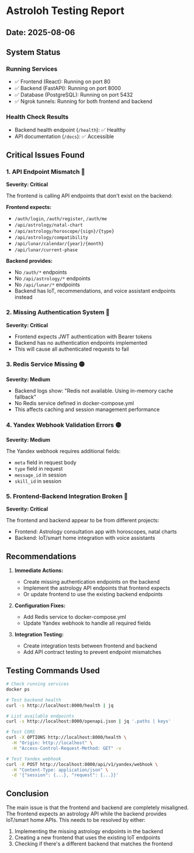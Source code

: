# Astroloh Testing Report

## Date: 2025-08-06

## System Status

### Running Services

- ✅ Frontend (React): Running on port 80
- ✅ Backend (FastAPI): Running on port 8000  
- ✅ Database (PostgreSQL): Running on port 5432
- ✅ Ngrok tunnels: Running for both frontend and backend

### Health Check Results

- Backend health endpoint (`/health`): ✅ Healthy
- API documentation (`/docs`): ✅ Accessible

## Critical Issues Found

### 1. API Endpoint Mismatch 🔴

**Severity: Critical**

The frontend is calling API endpoints that don't exist on the backend:

**Frontend expects:**

- `/auth/login`, `/auth/register`, `/auth/me`
- `/api/astrology/natal-chart`
- `/api/astrology/horoscope/{sign}/{type}`
- `/api/astrology/compatibility`
- `/api/lunar/calendar/{year}/{month}`
- `/api/lunar/current-phase`

**Backend provides:**

- No `/auth/*` endpoints
- No `/api/astrology/*` endpoints
- No `/api/lunar/*` endpoints
- Backend has IoT, recommendations, and voice assistant endpoints instead

### 2. Missing Authentication System 🔴

**Severity: Critical**

- Frontend expects JWT authentication with Bearer tokens
- Backend has no authentication endpoints implemented
- This will cause all authenticated requests to fail

### 3. Redis Service Missing 🟡

**Severity: Medium**

- Backend logs show: "Redis not available. Using in-memory cache fallback"
- No Redis service defined in docker-compose.yml
- This affects caching and session management performance

### 4. Yandex Webhook Validation Errors 🟡

**Severity: Medium**

The Yandex webhook requires additional fields:

- `meta` field in request body
- `type` field in request
- `message_id` in session
- `skill_id` in session

### 5. Frontend-Backend Integration Broken 🔴

**Severity: Critical**

The frontend and backend appear to be from different projects:

- Frontend: Astrology consultation app with horoscopes, natal charts
- Backend: IoT/smart home integration with voice assistants

## Recommendations

1. **Immediate Actions:**
   - Create missing authentication endpoints on the backend
   - Implement the astrology API endpoints that frontend expects
   - Or update frontend to use the existing backend endpoints

2. **Configuration Fixes:**
   - Add Redis service to docker-compose.yml
   - Update Yandex webhook to handle all required fields

3. **Integration Testing:**
   - Create integration tests between frontend and backend
   - Add API contract testing to prevent endpoint mismatches

## Testing Commands Used

```bash
# Check running services
docker ps

# Test backend health
curl -s http://localhost:8000/health | jq

# List available endpoints
curl -s http://localhost:8000/openapi.json | jq '.paths | keys'

# Test CORS
curl -X OPTIONS http://localhost:8000/health \
  -H "Origin: http://localhost" \
  -H "Access-Control-Request-Method: GET" -v

# Test Yandex webhook
curl -X POST http://localhost:8000/api/v1/yandex/webhook \
  -H "Content-Type: application/json" \
  -d '{"session": {...}, "request": {...}}'
```

## Conclusion

The main issue is that the frontend and backend are completely misaligned. The frontend expects an astrology API while the backend provides IoT/smart home APIs. This needs to be resolved by either:

1. Implementing the missing astrology endpoints in the backend
2. Creating a new frontend that uses the existing IoT endpoints
3. Checking if there's a different backend that matches the frontend
